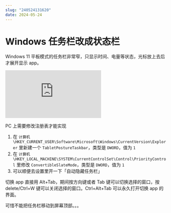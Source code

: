 ```yaml
---
slug: "240524131620"
date: 2024-05-24
---
```


# Windows 任务栏改成状态栏

Windows 11 平板模式的任务栏非常窄，只显示时间、电量等状态，光标放上去后才展开显示 app。

<div class="responsive-video-container">
    <iframe src="https://player.bilibili.com/player.html?isOutside=true&aid=922007803&bvid=BV1Au4y1u7q9&cid=1362259631&p=1&autoplay=0" scrolling="no" border="0" frameborder="no" framespacing="0" allowfullscreen="true"></iframe>
</div>

PC 上需要修改注册表才能实现

1. 在 `计算机\HKEY_CURRENT_USER\Software\Microsoft\Windows\CurrentVersion\Explorer` 里新建一个 `TabletPostureTaskbar`，类型是 `DWORD`，值为 `1`
2. 在 `计算机\HKEY_LOCAL_MACHINE\SYSTEM\CurrentControlSet\Control\PriorityControl` 里修改 `ConvertibleSlateMode`，类型是 `DWORD`，值为 `1`
3. 可以顺便去设置里开一下「自动隐藏任务栏」

切换 app 直接用 Alt+Tab，期间按方向键或者 Tab 键可以切换选择的窗口，按 delete/Ctrl+W 键可以关闭选择的窗口。Ctrl+Alt+Tab 可以永久打开切换 app 的界面。

可惜不能把任务栏移动到屏幕顶部。。。